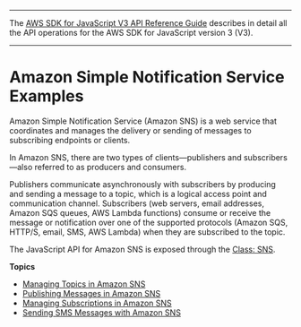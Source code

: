 --------

 The [AWS SDK for JavaScript V3 API Reference Guide](https://docs.aws.amazon.com/AWSJavaScriptSDK/v3/latest/index.html) describes in detail all the API operations for the AWS SDK for JavaScript version 3 \(V3\)\. 

--------

# Amazon Simple Notification Service Examples<a name="sns-examples"></a>

Amazon Simple Notification Service \(Amazon SNS\) is a web service that coordinates and manages the delivery or sending of messages to subscribing endpoints or clients\. 

In Amazon SNS, there are two types of clients—publishers and subscribers—also referred to as producers and consumers\. 



Publishers communicate asynchronously with subscribers by producing and sending a message to a topic, which is a logical access point and communication channel\. Subscribers \(web servers, email addresses, Amazon SQS queues, AWS Lambda functions\) consume or receive the message or notification over one of the supported protocols \(Amazon SQS, HTTP/S, email, SMS, AWS Lambda\) when they are subscribed to the topic\. 

The JavaScript API for Amazon SNS is exposed through the [Class: SNS](https://docs.aws.amazon.com/AWSJavaScriptSDK/v3/latest/clients/client-sns/classes/sns.html)\. 

**Topics**
+ [Managing Topics in Amazon SNS](sns-examples-managing-topics.md)
+ [Publishing Messages in Amazon SNS](sns-examples-publishing-messages.md)
+ [Managing Subscriptions in Amazon SNS](sns-examples-subscribing-unsubscribing-topics.md)
+ [Sending SMS Messages with Amazon SNS](sns-examples-sending-sms.md)